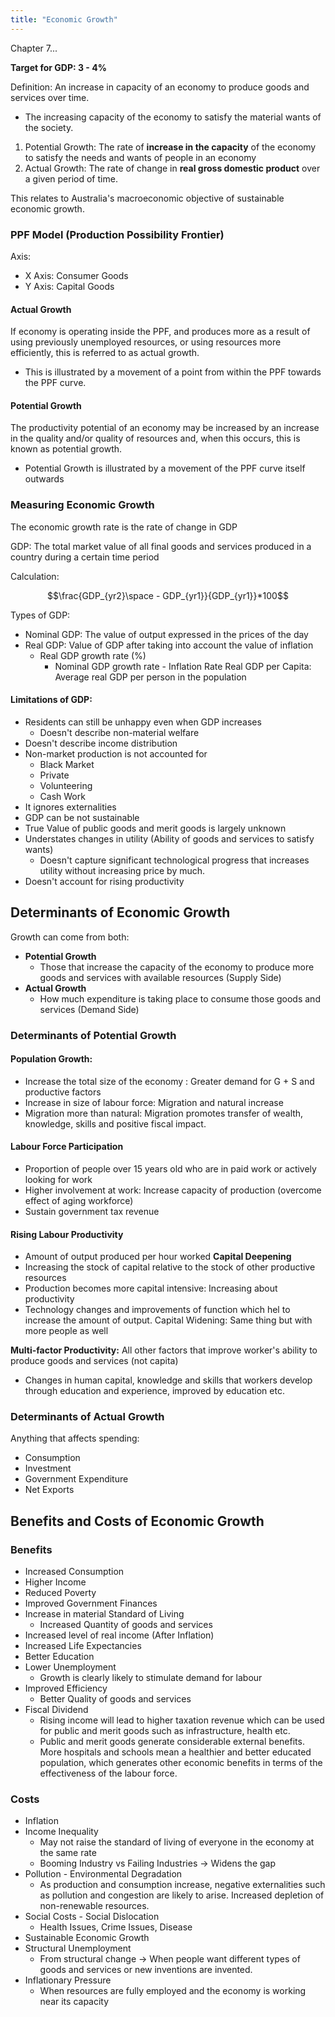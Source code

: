 ```yaml
---
title: "Economic Growth"
---
```


Chapter 7...

**Target for GDP: 3 - 4%**

Definition: An increase in capacity of an economy to produce goods and services over time.
- The increasing capacity of the economy to satisfy the material wants of the society.

1. Potential Growth: The rate of **increase in the capacity** of the economy to satisfy the needs and wants of people in an economy
2. Actual Growth: The rate of change in **real gross domestic product** over a given period of time.

This relates to Australia's macroeconomic objective of sustainable economic growth.


### PPF Model (Production Possibility Frontier)

Axis:
- X Axis: Consumer Goods
- Y Axis: Capital Goods

#### Actual Growth

If economy is operating inside the PPF, and produces more as a result of using previously unemployed resources, or using resources more efficiently, this is referred to as actual growth.
- This is illustrated by a movement of a point from within the PPF towards the PPF curve.

#### Potential Growth

The productivity potential of an economy may be increased by an increase in the quality and/or quality of resources and, when this occurs, this is known as potential growth.
- Potential Growth is illustrated by a movement of the PPF curve itself outwards

### Measuring Economic Growth

The economic growth rate is the rate of change in GDP

GDP: The total market value of all final goods and services produced in a country during a certain time period

Calculation:

$$\frac{GDP_{yr2}\space - GDP_{yr1}}{GDP_{yr1}}*100$$

Types of GDP:
- Nominal GDP: The value of output expressed in the prices of the day
- Real GDP: Value of GDP after taking into account  the value of inflation
	- Real GDP growth rate (%)
		- Nominal GDP growth rate - Inflation Rate
Real GDP per Capita: Average real GDP per person in the population


#### Limitations of GDP:

- Residents can still be unhappy even when GDP increases
	- Doesn't describe non-material welfare
- Doesn't describe income distribution
- Non-market production is not accounted for
	- Black Market
	- Private
	- Volunteering
	- Cash Work
- It ignores externalities
- GDP can be not sustainable
- True Value of public goods and merit goods is largely unknown
- Understates changes in utility (Ability of goods and services to satisfy wants)
	- Doesn't capture significant technological progress that increases utility without increasing price by much.
- Doesn't account for rising productivity


## Determinants of Economic Growth

Growth can come from both:
- **Potential Growth**
	- Those that increase the capacity of the economy to produce more goods and services with available resources (Supply Side)
- **Actual Growth**
	- How much expenditure is taking place to consume those goods and services (Demand Side)

### Determinants of Potential Growth

#### Population Growth:

- Increase the total size of the economy : Greater demand for G + S and productive factors
- Increase in size of labour force: Migration and natural increase
- Migration more than natural: Migration promotes transfer of wealth, knowledge, skills and positive fiscal impact.

#### Labour Force Participation

- Proportion of people over 15 years old who are in paid work or actively looking for work
- Higher involvement at work: Increase capacity of production (overcome effect of aging workforce)
- Sustain government tax revenue

#### Rising Labour Productivity

- Amount of output produced per hour worked
**Capital Deepening**
- Increasing the stock of capital relative to the stock of other productive resources
- Production becomes more capital intensive: Increasing about productivity
- Technology changes and improvements of function which hel to increase the amount of output.
Capital Widening: Same thing but with more people as well 

**Multi-factor Productivity:** All other factors that improve worker's ability to produce goods and services (not capita)
- Changes in human capital, knowledge and skills that workers develop through education and experience, improved by education etc.

### Determinants of Actual Growth

Anything that affects spending:
- Consumption
- Investment
- Government Expenditure
- Net Exports

## Benefits and Costs of Economic Growth

### Benefits

- Increased Consumption
- Higher Income
- Reduced Poverty
- Improved Government Finances
- Increase in material Standard of Living
	- Increased Quantity of goods and services
- Increased level of real income (After Inflation)
- Increased Life Expectancies
- Better Education
- Lower Unemployment
	- Growth is clearly likely to stimulate demand for labour
- Improved Efficiency
	- Better Quality of goods and services
- Fiscal Dividend
	- Rising income will lead to higher taxation revenue which can be used for public and merit goods such as infrastructure, health etc.
	- Public and merit goods generate considerable external benefits. More hospitals and schools mean a healthier and better educated population, which generates other economic benefits in terms of the effectiveness of the labour force.


### Costs

- Inflation
- Income Inequality
	- May not raise the standard of living of everyone in the economy at the same rate
	- Booming Industry vs Failing Industries -> Widens the gap
- Pollution - Environmental Degradation
	- As production and consumption increase, negative externalities such as pollution and congestion are likely to arise. Increased depletion of non-renewable resources.
- Social Costs - Social Dislocation
	- Health Issues, Crime Issues, Disease
- Sustainable Economic Growth
- Structural Unemployment
	- From structural change -> When people want different types of goods and services or new inventions are invented.
- Inflationary Pressure
	- When resources are fully employed and the economy is working near its capacity